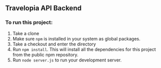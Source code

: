 ## Travelopia API Backend

### To run this project:

1. Take a clone 
2. Make sure `npm` is installed in your system as global packages.
3. Take a checkout and enter the directory
4. Run `npm install`. This will install all the dependencies for this project from the public npm repository.
5. Run `node server.js` to run your development server.

